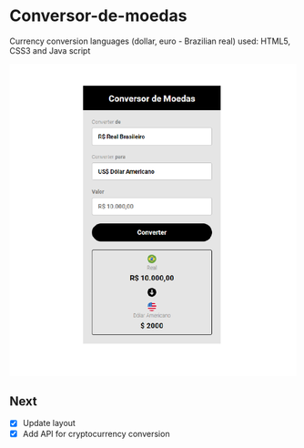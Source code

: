 # Conversor-de-moedas
Currency conversion languages (dollar, euro - Brazilian real) used: HTML5, CSS3 and Java script

<img src="./img/img.png">

## Next
- [X] Update layout
- [X] Add API for cryptocurrency conversion
